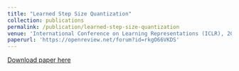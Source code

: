 ```yaml
---
title: "Learned Step Size Quantization"
collection: publications
permalink: /publication/learned-step-size-quantization
venue: 'International Conference on Learning Representations (ICLR), 2020'
paperurl: 'https://openreview.net/forum?id=rkgO66VKDS'
---
```

[Download paper here](https://arxiv.org/abs/1902.08153)
